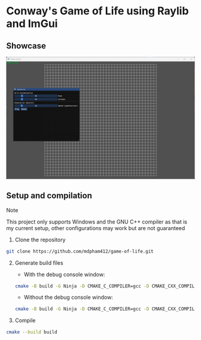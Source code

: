 # Conway's Game of Life using Raylib and ImGui

## Showcase

<img src="showcase.gif" alt="game of life showcase" width="600"/>

## Setup and compilation

> [!NOTE]  
> This project only supports Windows and the GNU C++ compiler as that is my current setup, other configurations may work but are not guaranteed

1. Clone the repository

```bash
git clone https://github.com/mdpham412/game-of-life.git
```

2. Generate build files

   - With the debug console window:

   ```bash
   cmake -B build -G Ninja -D CMAKE_C_COMPILER=gcc -D CMAKE_CXX_COMPILER=g++
   ```

   - Without the debug console window:

   ```bash
   cmake -B build -G Ninja -D CMAKE_C_COMPILER=gcc -D CMAKE_CXX_COMPILER=g++ -D HIDE_CONSOLE=ON
   ```

3. Compile

```bash
cmake --build build
```
